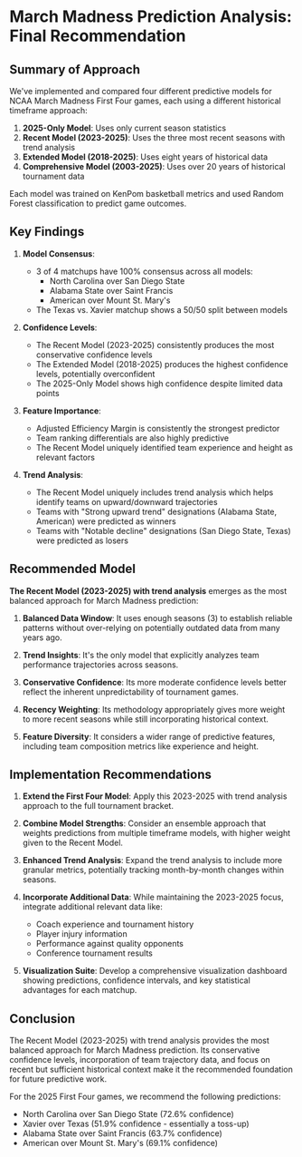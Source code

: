 # March Madness Prediction Analysis: Final Recommendation

## Summary of Approach

We've implemented and compared four different predictive models for NCAA March Madness First Four games, each using a different historical timeframe approach:

1. **2025-Only Model**: Uses only current season statistics
2. **Recent Model (2023-2025)**: Uses the three most recent seasons with trend analysis
3. **Extended Model (2018-2025)**: Uses eight years of historical data
4. **Comprehensive Model (2003-2025)**: Uses over 20 years of historical tournament data

Each model was trained on KenPom basketball metrics and used Random Forest classification to predict game outcomes.

## Key Findings

1. **Model Consensus**:
   - 3 of 4 matchups have 100% consensus across all models:
     - North Carolina over San Diego State
     - Alabama State over Saint Francis
     - American over Mount St. Mary's
   - The Texas vs. Xavier matchup shows a 50/50 split between models

2. **Confidence Levels**:
   - The Recent Model (2023-2025) consistently produces the most conservative confidence levels
   - The Extended Model (2018-2025) produces the highest confidence levels, potentially overconfident
   - The 2025-Only Model shows high confidence despite limited data points

3. **Feature Importance**:
   - Adjusted Efficiency Margin is consistently the strongest predictor
   - Team ranking differentials are also highly predictive
   - The Recent Model uniquely identified team experience and height as relevant factors

4. **Trend Analysis**:
   - The Recent Model uniquely includes trend analysis which helps identify teams on upward/downward trajectories
   - Teams with "Strong upward trend" designations (Alabama State, American) were predicted as winners
   - Teams with "Notable decline" designations (San Diego State, Texas) were predicted as losers

## Recommended Model

**The Recent Model (2023-2025) with trend analysis** emerges as the most balanced approach for March Madness prediction:

1. **Balanced Data Window**: It uses enough seasons (3) to establish reliable patterns without over-relying on potentially outdated data from many years ago.

2. **Trend Insights**: It's the only model that explicitly analyzes team performance trajectories across seasons.

3. **Conservative Confidence**: Its more moderate confidence levels better reflect the inherent unpredictability of tournament games.

4. **Recency Weighting**: Its methodology appropriately gives more weight to more recent seasons while still incorporating historical context.

5. **Feature Diversity**: It considers a wider range of predictive features, including team composition metrics like experience and height.

## Implementation Recommendations

1. **Extend the First Four Model**: Apply this 2023-2025 with trend analysis approach to the full tournament bracket.

2. **Combine Model Strengths**: Consider an ensemble approach that weights predictions from multiple timeframe models, with higher weight given to the Recent Model.

3. **Enhanced Trend Analysis**: Expand the trend analysis to include more granular metrics, potentially tracking month-by-month changes within seasons.

4. **Incorporate Additional Data**: While maintaining the 2023-2025 focus, integrate additional relevant data like:
   - Coach experience and tournament history
   - Player injury information
   - Performance against quality opponents
   - Conference tournament results

5. **Visualization Suite**: Develop a comprehensive visualization dashboard showing predictions, confidence intervals, and key statistical advantages for each matchup.

## Conclusion

The Recent Model (2023-2025) with trend analysis provides the most balanced approach for March Madness prediction. Its conservative confidence levels, incorporation of team trajectory data, and focus on recent but sufficient historical context make it the recommended foundation for future predictive work.

For the 2025 First Four games, we recommend the following predictions:
- North Carolina over San Diego State (72.6% confidence)
- Xavier over Texas (51.9% confidence - essentially a toss-up)
- Alabama State over Saint Francis (63.7% confidence)
- American over Mount St. Mary's (69.1% confidence)